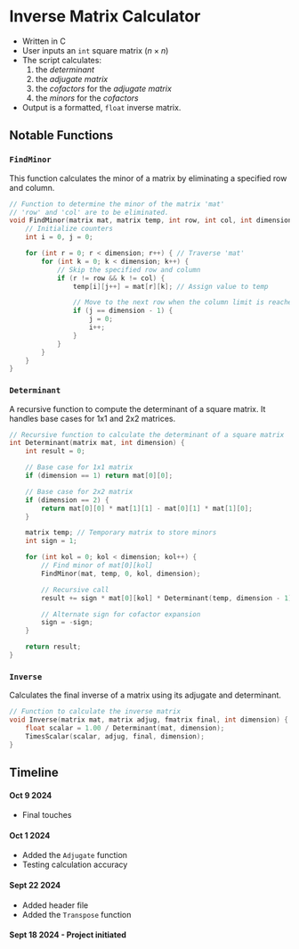 # Inverse Matrix Calculator

- Written in C
- User inputs an `int` square matrix ($n \times n$)
- The script calculates:
    1. the *determinant*
    2. the *adjugate matrix*
    3. the *cofactors* for the *adjugate matrix*
    4. the *minors* for the *cofactors*
- Output is a formatted, `float` inverse matrix. 
## Notable Functions

### `FindMinor`
This function calculates the minor of a matrix by eliminating a specified row and column.

```c
// Function to determine the minor of the matrix 'mat'
// 'row' and 'col' are to be eliminated.
void FindMinor(matrix mat, matrix temp, int row, int col, int dimension) {
    // Initialize counters
    int i = 0, j = 0;

    for (int r = 0; r < dimension; r++) { // Traverse 'mat'
        for (int k = 0; k < dimension; k++) {
            // Skip the specified row and column
            if (r != row && k != col) {
                temp[i][j++] = mat[r][k]; // Assign value to temp

                // Move to the next row when the column limit is reached
                if (j == dimension - 1) {
                    j = 0;
                    i++;
                }
            }
        }
    }
}
```
### `Determinant`
A recursive function to compute the determinant of a square matrix. It handles base cases for 1x1 and 2x2 matrices.

```c
// Recursive function to calculate the determinant of a square matrix
int Determinant(matrix mat, int dimension) {
    int result = 0;

    // Base case for 1x1 matrix
    if (dimension == 1) return mat[0][0];

    // Base case for 2x2 matrix
    if (dimension == 2) {
        return mat[0][0] * mat[1][1] - mat[0][1] * mat[1][0];
    }

    matrix temp; // Temporary matrix to store minors
    int sign = 1;

    for (int kol = 0; kol < dimension; kol++) {
        // Find minor of mat[0][kol]
        FindMinor(mat, temp, 0, kol, dimension);

        // Recursive call
        result += sign * mat[0][kol] * Determinant(temp, dimension - 1);

        // Alternate sign for cofactor expansion
        sign = -sign;
    }

    return result;
}
```
### `Inverse`
Calculates the final inverse of a matrix using its adjugate and determinant.

```c
// Function to calculate the inverse matrix
void Inverse(matrix mat, matrix adjug, fmatrix final, int dimension) {
    float scalar = 1.00 / Determinant(mat, dimension);    
    TimesScalar(scalar, adjug, final, dimension);
}
```
## Timeline
#### Oct 9 2024
- Final touches
#### Oct 1 2024 
- Added the `Adjugate` function
- Testing calculation accuracy
#### Sept 22 2024
- Added header file
- Added the `Transpose` function
#### Sept 18 2024 - Project initiated


